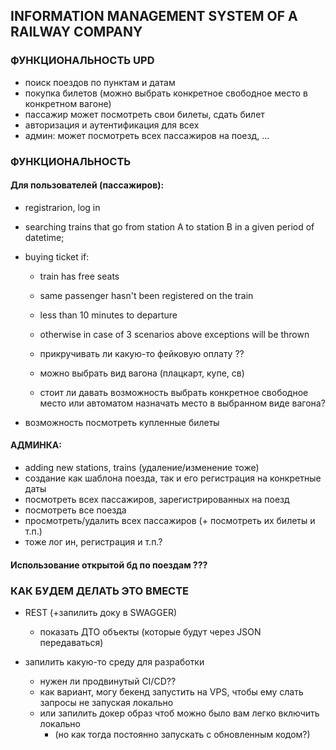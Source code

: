 
## INFORMATION MANAGEMENT SYSTEM OF A RAILWAY COMPANY



### ФУНКЦИОНАЛЬНОСТЬ UPD

- поиск поездов по пунктам и датам
- покупка билетов (можно выбрать конкретное свободное место в конкретном вагоне)
- пассажир может посмотреть свои билеты, сдать билет
- авторизация и аутентификация для всех
- админ: может посмотреть всех пассажиров на поезд, ...





### ФУНКЦИОНАЛЬНОСТЬ

#### Для пользователей (пассажиров):

- registrarion, log in
- searching trains that go from station A to station B in a given period of datetime;
- buying ticket if:
   - train has free seats 
   - same passenger hasn't been registered on the train
   - less than 10 minutes to departure
   - otherwise in case of 3 scenarios above exceptions will be thrown
     
   - прикручивать ли какую-то фейковую оплату ??
   - можно выбрать вид вагона (плацкарт, купе, св) 
   - стоит ли давать возможность выбрать конкретное свободное место или автоматом назначать место в выбранном виде вагона?
     
- возможность посмотреть купленные билеты

#### АДМИНКА:

- adding new stations, trains (удаление/изменение тоже)
- создание как шаблона поезда, так и его регистрация на конкретные даты
- посмотреть всех пассажиров, зарегистрированных на поезд
- посмотреть все поезда
- просмотреть/удалить всех пассажиров (+ посмотреть их билеты и т.п.)
- тоже лог ин, регистрация и т.п.?


#### Использование открытой бд по поездам ???


### КАК БУДЕМ ДЕЛАТЬ ЭТО ВМЕСТЕ

- REST (+запилить доку в SWAGGER)
    - показать ДТО объекты (которые будут через JSON передаваться)

- запилить какую-то среду для разработки
    - нужен ли продвинутый CI/CD??
    - как вариант, могу бекенд запустить на VPS, чтобы ему слать запросы не запуская локально
    - или запилить докер образ чтоб можно было вам легко включить локально 
       - (но как тогда постоянно запускать с обновленным кодом?)
  






















